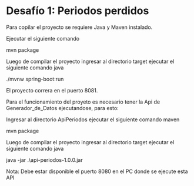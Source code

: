 # Desafío 1: Periodos perdidos

Para copilar el proyecto se requiere Java y Maven instalado.

Ejecutar el siguiente comando 

mvn package

Luego de compilar el proyecto ingresar al directorio target ejecutar el siguiente comando java

./mvnw spring-boot:run

El proyecto correra en el puerto 8081.

Para el funcionamiento del proyeto es necesario tener la Api de Generador_de_Datos ejecutandose, para esto:

Ingresar al directorio ApiPeriodos ejecutar el siguiente comando maven

mvn package

Luego de compilar el proyecto ingresar al directorio target ejecutar el siguiente comando java

java -jar .\api-periodos-1.0.0.jar

Nota: Debe estar disponible el puerto 8080 en el PC donde se ejecute esta API
